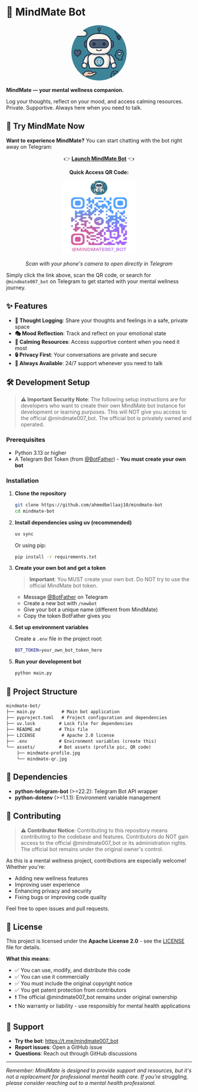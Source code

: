 # 🧠 MindMate Bot

<div align="center">
  <img src="assets/mindmate-profile.jpg" alt="MindMate Bot Profile" width="150" height="150" style="border-radius: 50%;">
</div>

**MindMate — your mental wellness companion.**

Log your thoughts, reflect on your mood, and access calming resources. Private. Supportive. Always here when you need to talk.

## 🚀 Try MindMate Now

**Want to experience MindMate?** You can start chatting with the bot right away on Telegram:

<div align="center">
  
👉 **<a href="https://t.me/mindmate007_bot" target="_blank">Launch MindMate Bot</a>** 👈

**Quick Access QR Code:**

<img src="assets/mindmate-qr.jpg" alt="MindMate Bot QR Code" width="200" height="200">

*Scan with your phone's camera to open directly in Telegram*

</div>

Simply click the link above, scan the QR code, or search for `@mindmate007_bot` on Telegram to get started with your mental wellness journey.

## ✨ Features

- **💭 Thought Logging**: Share your thoughts and feelings in a safe, private space
- **🎭 Mood Reflection**: Track and reflect on your emotional state
- **🌱 Calming Resources**: Access supportive content when you need it most
- **🔒 Privacy First**: Your conversations are private and secure
- **📱 Always Available**: 24/7 support whenever you need to talk

## 🛠️ Development Setup

> **⚠️ Important Security Note**: The following setup instructions are for developers who want to create their own MindMate bot instance for development or learning purposes. This will NOT give you access to the official @mindmate007_bot. The official bot is privately owned and operated.

### Prerequisites

- Python 3.13 or higher
- A Telegram Bot Token (from <a href="https://t.me/botfather" target="_blank">@BotFather</a>) - **You must create your own bot**

### Installation

1. **Clone the repository**
   ```bash
   git clone https://github.com/ahmedbellaaj10/mindmate-bot
   cd mindmate-bot
   ```

2. **Install dependencies using uv (recommended)**
   ```bash
   uv sync
   ```
   
   Or using pip:
   ```bash
   pip install -r requirements.txt
   ```

3. **Create your own bot and get a token**
   
   > **Important**: You MUST create your own bot. Do NOT try to use the official MindMate bot token.
   
   - Message <a href="https://t.me/botfather" target="_blank">@BotFather</a> on Telegram
   - Create a new bot with `/newbot`
   - Give your bot a unique name (different from MindMate)
   - Copy the token BotFather gives you

4. **Set up environment variables**
   
   Create a `.env` file in the project root:
   ```bash
   BOT_TOKEN=your_own_bot_token_here
   ```

5. **Run your development bot**
   ```bash
   python main.py
   ```

## 📁 Project Structure

```
mindmate-bot/
├── main.py          # Main bot application
├── pyproject.toml   # Project configuration and dependencies
├── uv.lock         # Lock file for dependencies
├── README.md       # This file
├── LICENSE          # Apache 2.0 license
├── .env            # Environment variables (create this)
└── assets/         # Bot assets (profile pic, QR code)
    ├── mindmate-profile.jpg
    └── mindmate-qr.jpg
```

## 🔧 Dependencies

- **python-telegram-bot** (>=22.2): Telegram Bot API wrapper
- **python-dotenv** (>=1.1.1): Environment variable management

## 🤝 Contributing

> **⚠️ Contributor Notice**: Contributing to this repository means contributing to the codebase and features. Contributors do NOT gain access to the official @mindmate007_bot or its administration rights. The official bot remains under the original owner's control.

As this is a mental wellness project, contributions are especially welcome! Whether you're:
- Adding new wellness features
- Improving user experience
- Enhancing privacy and security
- Fixing bugs or improving code quality

Feel free to open issues and pull requests.

## 📄 License

This project is licensed under the **Apache License 2.0** - see the [LICENSE](LICENSE) file for details.

**What this means:**
- ✅ You can use, modify, and distribute this code
- ✅ You can use it commercially 
- ✅ You must include the original copyright notice
- ✅ You get patent protection from contributors
- ❗ The official @mindmate007_bot remains under original ownership
- ❗ No warranty or liability - use responsibly for mental health applications

## 🌟 Support

- **Try the bot**: <a href="https://t.me/mindmate007_bot" target="_blank">https://t.me/mindmate007_bot</a>
- **Report issues**: Open a GitHub issue
- **Questions**: Reach out through GitHub discussions

---

*Remember: MindMate is designed to provide support and resources, but it's not a replacement for professional mental health care. If you're struggling, please consider reaching out to a mental health professional.*
